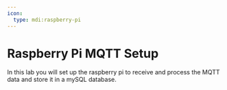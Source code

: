 ```yaml
---
icon:
  type: mdi:raspberry-pi
---
```

# Raspberry Pi MQTT Setup

In this lab you will set up the raspberry pi to receive and process the MQTT data and store it in a mySQL database.